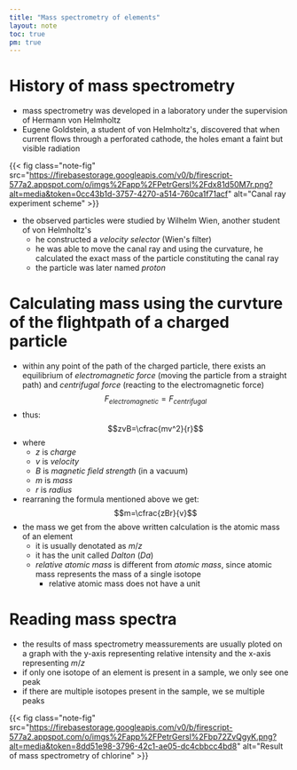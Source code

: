 ```yaml
---
title: "Mass spectrometry of elements"
layout: note
toc: true
pm: true
---
```


# History of mass spectrometry
- mass spectrometry was developed in a laboratory under the supervision of Hermann von Helmholtz
- Eugene Goldstein, a student of von Helmholtz's, discovered that when current flows through a perforated cathode, the holes emant a faint but visible radiation

{{< fig class="note-fig" src="https://firebasestorage.googleapis.com/v0/b/firescript-577a2.appspot.com/o/imgs%2Fapp%2FPetrGersl%2Fdx81d50M7r.png?alt=media&token=0cc43b1d-3757-4270-a514-760ca1f71acf" alt="Canal ray experiment scheme" >}}

- the observed particles were studied by Wilhelm Wien, another student of von Helmholtz's
    - he constructed a _velocity selector_ (Wien's filter)
    - he was able to move the canal ray and using the curvature, he calculated the exact mass of the particle constituting the canal ray
    - the particle was later named _proton_
# Calculating mass using the curvture of the flightpath of a charged particle
- within any point of the path of the charged particle, there exists an equilibrium of _electromagnetic force_ (moving the particle from a straight path) and _centrifugal force_ (reacting to the electromagnetic force)
$$F_{electromagnetic}=F_{centrifugal}$$
- thus:
$$zvB=\cfrac{mv^2}{r}$$
- where
    - $z$ is _charge_
    - $v$ is _velocity_
    - $B$ is _magnetic field strength_ (in a vacuum)
    - $m$ is _mass_
    - $r$ is _radius_
- rearraning the formula mentioned above we get:
$$m=\cfrac{zBr}{v}$$
- the mass we get from the above written calculation is the atomic mass of an element
    - it is usually denotated as $m/z$
    - it has the unit called _Dalton_ (_Da_)
    - _relative atomic mass_ is different from _atomic mass_, since atomic mass represents the mass of a single isotope
        - relative atomic mass does not have a unit
# Reading mass spectra
- the results of mass spectrometry meassurements are usually ploted on a graph with the y-axis representing relative intensity and the x-axis representing $m/z$
- if only one isotope of an element is present in a sample, we only see one peak
- if there are multiple isotopes present in the sample, we se multiple peaks

{{< fig class="note-fig" src="https://firebasestorage.googleapis.com/v0/b/firescript-577a2.appspot.com/o/imgs%2Fapp%2FPetrGersl%2Fbp72ZvQgyK.png?alt=media&token=8dd51e98-3796-42c1-ae05-dc4cbbcc4bd8" alt="Result of mass spectrometry of chlorine" >}}

